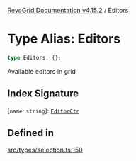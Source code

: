[RevoGrid Documentation v4.15.2](README.md) / Editors

# Type Alias: Editors

```ts
type Editors: {};
```

Available editors in grid

## Index Signature

 \[`name`: `string`\]: [`EditorCtr`](TypeAlias.EditorCtr.md)

## Defined in

[src/types/selection.ts:150](https://github.com/revolist/revogrid/blob/30cfedca97f5b42c948bd2668fa87c350d2411bd/src/types/selection.ts#L150)
